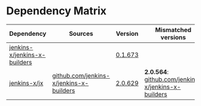 # Dependency Matrix

Dependency | Sources | Version | Mismatched versions
---------- | ------- | ------- | -------------------
[jenkins-x/jenkins-x-builders](https://github.com/jenkins-x/jenkins-x-builders.git) |  | [0.1.673]() | 
[jenkins-x/jx](https://github.com/jenkins-x/jx.git) | [github.com/jenkins-x/jenkins-x-builders](https://github.com/jenkins-x/jenkins-x-builders) | [2.0.629](https://github.com/jenkins-x/jx/releases/tag/v2.0.629) | **2.0.564**: [github.com/jenkins-x/jenkins-x-builders](https://github.com/jenkins-x/jenkins-x-builders)
